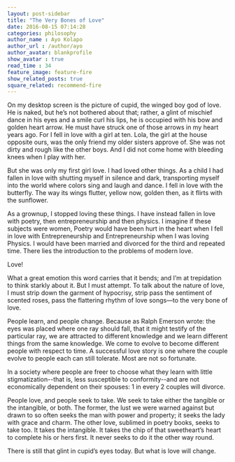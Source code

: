 ```yaml
---
layout: post-sidebar
title: "The Very Bones of Love"
date: 2016-08-15 07:14:28
categories: philosophy
author_name : Ayo Kolapo
author_url : /author/ayo
author_avatar: blankprofile
show_avatar : true
read_time : 34
feature_image: feature-fire
show_related_posts: true
square_related: recommend-fire
---
```


On my desktop screen is the picture of cupid, the winged boy god of love. He is naked, but he’s not bothered about that; rather, a glint of mischief dance in his eyes and a smile curl his lips, he is occupied with his bow and golden heart arrow. He must have struck one of those arrows in my heart years ago. For I fell in love with a girl at ten. Lola, the girl at the house opposite ours, was the only friend my older sisters approve of. She was not dirty and rough like the other boys. And I did not come home with bleeding knees when I play with her.

But she was only my first girl love. I had loved other things. As a child I had fallen in love with shutting myself in silence and dark, transporting myself into the world where colors sing and laugh and dance. I fell in love with the butterfly. The way its wings flutter, yellow now, golden then, as it flirts with the sunflower.

As a grownup, I stopped loving these things. I have instead fallen in love with poetry, then entrepreneurship and then physics.  I imagine if these subjects were women, Poetry would have been hurt in the heart when I fell in love with Entrepreneurship and Entrepreneurship when I was loving Physics. I would have been married and divorced for the third and repeated time. There lies the introduction to the problems of modern love. 

Love!

What a great emotion this word carries that it bends; and I’m at trepidation to think starkly about it.  But I must attempt. To talk about the nature of love, I must strip down the garment of hypocrisy, strip pass the sentiment of scented roses, pass the flattering rhythm of love songs—to the very bone of love.

People learn, and people change. Because as Ralph Emerson wrote: the eyes was placed where one ray should fall, that it might testify of the particular ray, we are attracted to different knowledge and we learn different things from the same knowledge. We come to evolve to become different people with respect to time.  A successful love story is one where the couple evolve to people each can still tolerate. Most are not so fortunate. 

In a society where people are freer to choose what they learn with little stigmatization--that is, less susceptible to conformity--and are not economically dependent on their spouses: 1 in every 2 couples will divorce. 

People love, and people seek to take. We seek to take either the tangible or the intangible, or both. The former, the lust we were warned against but drawn to so often seeks the man with power and property; it seeks the lady with grace and charm. The other love, sublimed in poetry books, seeks to take too. It takes the intangible.  It takes the chip of that sweetheart’s heart to complete his or hers first. It never seeks to do it the other way round.

There is still that glint in cupid’s eyes today. But what is love will change.

